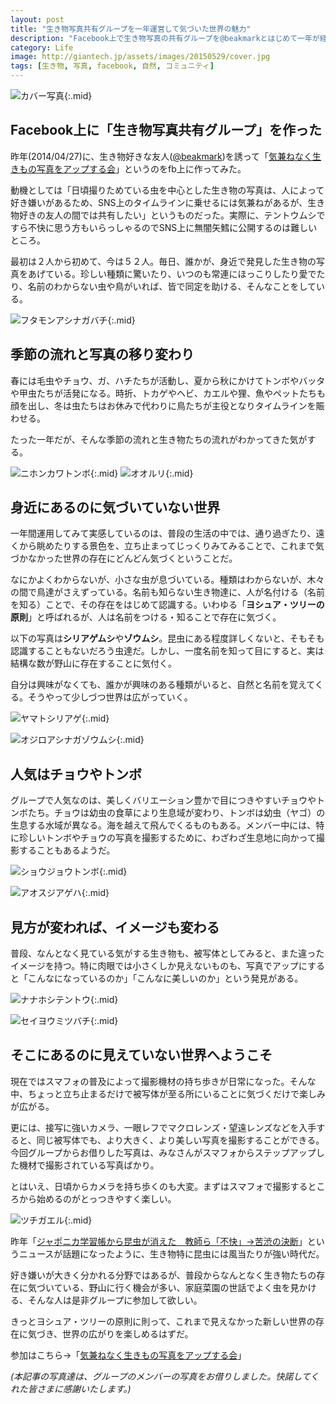 ```yaml
---
layout: post
title: "生き物写真共有グループを一年運営して気づいた世界の魅力"
description: "Facebook上で生き物写真の共有グループを@beakmarkとはじめて一年が経った。運営して気づいた、身近にひっそりと広がる小さな世界の魅力は何か？"
category: Life
image: http://giantech.jp/assets/images/20150529/cover.jpg
tags: [生き物, 写真, facebook, 自然, コミュニティ]
---
```

![カバー写真](/assets/images/20150529/cover.jpg "カバー写真"){:.mid}

## Facebook上に「生き物写真共有グループ」を作った

昨年(2014/04/27)に、生き物好きな友人([@beakmark](https://twitter.com/beakmark))を誘って「[気兼ねなく生きもの写真をアップする会](https://www.facebook.com/groups/creatures.photo/)」というのをfb上に作ってみた。

動機としては「日頃撮りためている虫を中心とした生き物の写真は、人によって好き嫌いがあるため、SNS上のタイムラインに乗せるには気兼ねがあるが、生き物好きの友人の間では共有したい」というものだった。実際に、テントウムシですら不快に思う方もいらっしゃるのでSNS上に無闇矢鱈に公開するのは難しいところ。

最初は２人から初めて、今は５２人。毎日、誰かが、身近で発見した生き物の写真をあげている。珍しい種類に驚いたり、いつのも常連にほっこりしたり愛でたり、名前のわからない虫や鳥がいれば、皆で同定を助ける、そんなことをしている。

![フタモンアシナガバチ](/assets/images/20150529/bee.jpg "フタモンアシナガバチ"){:.mid}

## 季節の流れと写真の移り変わり

春には毛虫やチョウ、ガ、ハチたちが活動し、夏から秋にかけてトンボやバッタや甲虫たちが活発になる。時折、トカゲやヘビ、カエルや狸、魚やペットたちも顔を出し、冬は虫たちはお休みで代わりに鳥たちが主役となりタイムラインを賑わせる。

たった一年だが、そんな季節の流れと生き物たちの流れがわかってきた気がする。

![ニホンカワトンボ](/assets/images/20150529/dragonfly.jpg "ニホンカワトンボ"){:.mid}
![オオルリ](/assets/images/20150529/ooruri.jpg "オオルリ"){:.mid}

## 身近にあるのに気づいていない世界

一年間運用してみて実感しているのは、普段の生活の中では、通り過ぎたり、遠くから眺めたりする景色を、立ち止まってじっくりみてみることで、これまで気づかなかった世界の存在にどんどん気づくということだ。

なにかよくわからないが、小さな虫が息づいている。種類はわからないが、木々の間で鳥達がさえずっている。名前も知らない生き物達に、人が名付ける（名前を知る）ことで、その存在をはじめて認識する。いわゆる「**ヨシュア・ツリーの原則**」と呼ばれるが、人は名前をつける・知ることで存在に気づく。

以下の写真は**シリアゲムシ**や**ゾウムシ**。昆虫にある程度詳しくないと、そもそも認識することもないだろう虫達だ。しかし、一度名前を知って目にすると、実は結構な数が野山に存在することに気付く。

自分は興味がなくても、誰かが興味のある種類がいると、自然と名前を覚えてくる。そうやって少しづつ世界は広がっていく。

![ヤマトシリアゲ](/assets/images/20150529/scorpion.jpg "ヤマトシリアゲ"){:.mid}

![オジロアシナガゾウムシ](/assets/images/20150529/weevil.jpg "オジロアシナガゾウムシ"){:.mid}


## 人気はチョウやトンボ

グループで人気なのは、美しくバリエーション豊かで目につきやすいチョウやトンボたち。チョウは幼虫の食草により生息域が変わり、トンボは幼虫（ヤゴ）の生息する水域が異なる。海を越えて飛んでくるものもある。メンバー中には、特に珍しいトンボやチョウの写真を撮影するために、わざわざ生息地に向かって撮影することもあるようだ。

![ショウジョウトンボ](/assets/images/20150529/dragonfly2.jpg "ショウジョウトンボ"){:.mid}

![アオスジアゲハ](/assets/images/20150529/butterfly.jpg "アオスジアゲハ"){:.mid}

## 見方が変われば、イメージも変わる

普段、なんとなく見ている気がする生き物も、被写体としてみると、また違ったイメージを持つ。特に肉眼では小さくしか見えないものも、写真でアップにすると「こんなになっているのか」「こんなに美しいのか」という発見がある。

![ナナホシテントウ](/assets/images/20150529/ladybug.jpg "ナナホシテントウ"){:.mid}

![セイヨウミツバチ](/assets/images/20150529/honey_bee.jpg "セイヨウミツバチ"){:.mid}

## そこにあるのに見えていない世界へようこそ

現在ではスマフォの普及によって撮影機材の持ち歩きが日常になった。そんな中、ちょっと立ち止まるだけで被写体が至る所にいることに気づくだけで楽しみが広がる。

更には、接写に強いカメラ、一眼レフでマクロレンズ・望遠レンズなどを入手すると、同じ被写体でも、より大きく、より美しい写真を撮影することができる。今回グループからお借りした写真は、みなさんがスマフォからステップアップした機材で撮影されている写真ばかり。

とはいえ、日頃からカメラを持ち歩くのも大変。まずはスマフォで撮影するところから始めるのがとっつきやすく楽しい。

![ツチガエル](/assets/images/20150529/frog.jpg "ツチガエル"){:.mid}

昨年「[ジャポニカ学習帳から昆虫が消えた　教師ら「不快」→苦渋の決断](http://goo.gl/tEh30T)」というニュースが話題になったように、生き物特に昆虫には風当たりが強い時代だ。

好き嫌いが大きく分かれる分野ではあるが、普段からなんとなく生き物たちの存在に気づいている、野山に行く機会が多い、家庭菜園の世話でよく虫を見かける、そんな人は是非グループに参加して欲しい。

きっとヨシュア・ツリーの原則に則って、これまで見えなかった新しい世界の存在に気づき、世界の広がりを楽しめるはずだ。

参加はこちら→「[気兼ねなく生きもの写真をアップする会](https://www.facebook.com/groups/creatures.photo/)」

*(本記事の写真達は、グループのメンバーの写真をお借りしました。快諾してくれた皆さまに感謝いたします。)*
